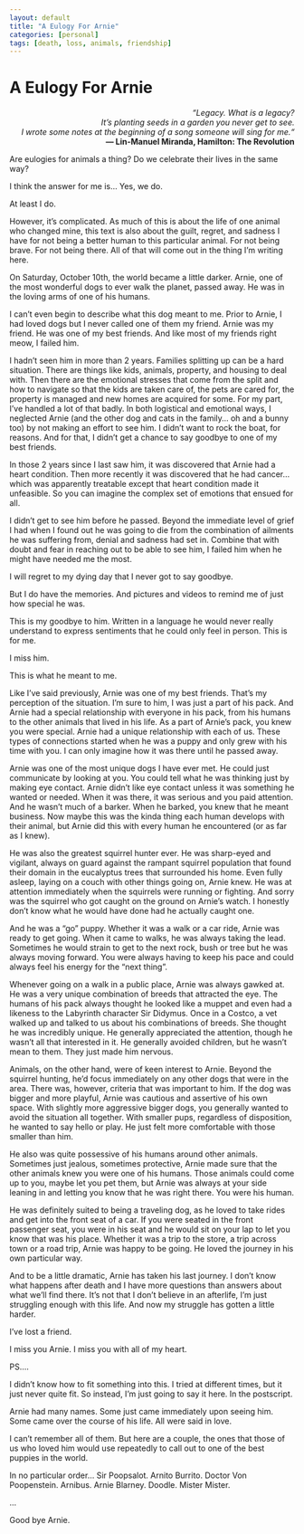 ```yaml
---
layout: default
title: "A Eulogy For Arnie"
categories: [personal]
tags: [death, loss, animals, friendship]
---
```

# A Eulogy For Arnie

<p style="text-align:right;"><em>“Legacy. What is a legacy?<br/>
It’s planting seeds in a garden you never get to see.<br/>
I wrote some notes at the beginning of a song someone will sing for me.“<br/></em>
<strong>― Lin-Manuel Miranda, Hamilton: The Revolution</strong></p>

Are eulogies for animals a thing? Do we celebrate their lives in the same way?

I think the answer for me is… Yes, we do.

At least I do.

However, it’s complicated. As much of this is about the life of one animal who changed mine, this text is also about the guilt, regret, and sadness I have for not being a better human to this particular animal. For not being brave. For not being there. All of that will come out in the thing I’m writing here.

On Saturday, October 10th, the world became a little darker. Arnie, one of the most wonderful dogs to ever walk the planet, passed away. He was in the loving arms of one of his humans.

I can’t even begin to describe what this dog meant to me. Prior to Arnie, I had loved dogs but I never called one of them my friend. Arnie was my friend. He was one of my best friends. And like most of my friends right meow, I failed him.

I hadn’t seen him in more than 2 years. Families splitting up can be a hard situation. There are things like kids, animals, property, and housing to deal with. Then there are the emotional stresses that come from the split and how to navigate so that the kids are taken care of, the pets are cared for, the property is managed and new homes are acquired for some. For my part, I’ve handled a lot of that badly. In both logistical and emotional ways, I neglected Arnie (and the other dog and cats in the family… oh and a bunny too) by not making an effort to see him. I didn’t want to rock the boat, for reasons. And for that, I didn’t get a chance to say goodbye to one of my best friends.

In those 2 years since I last saw him, it was discovered that Arnie had a heart condition. Then more recently it was discovered that he had cancer… which was apparently treatable except that heart condition made it unfeasible. So you can imagine the complex set of emotions that ensued for all.

I didn’t get to see him before he passed. Beyond the immediate level of grief I had when I found out he was going to die from the combination of ailments he was suffering from, denial and sadness had set in. Combine that with doubt and fear in reaching out to be able to see him, I failed him when he might have needed me the most.

I will regret to my dying day that I never got to say goodbye.

But I do have the memories. And pictures and videos to remind me of just how special he was.

This is my goodbye to him. Written in a language he would never really understand to express sentiments that he could only feel in person. This is for me.

I miss him.

This is what he meant to me.

Like I’ve said previously, Arnie was one of my best friends. That’s my perception of the situation. I’m sure to him, I was just a part of his pack. And Arnie had a special relationship with everyone in his pack, from his humans to the other animals that lived in his life. As a part of Arnie’s pack, you knew you were special. Arnie had a unique relationship with each of us.
These types of connections started when he was a puppy and only grew with his time with you. I can only imagine how it was there until he passed away.

Arnie was one of the most unique dogs I have ever met. He could just communicate by looking at you. You could tell what he was thinking just by making eye contact. Arnie didn’t like eye contact unless it was something he wanted or needed. When it was there, it was serious and you paid attention. And he wasn’t much of a barker. When he barked, you knew that he meant business. Now maybe this was the kinda thing each human develops with their animal, but Arnie did this with every human he encountered (or as far as I knew).

He was also the greatest squirrel hunter ever. He was sharp-eyed and vigilant, always on guard against the rampant squirrel population that found their domain in the eucalyptus trees that surrounded his home.  Even fully asleep, laying on a couch with other things going on, Arnie knew. He was at attention immediately when the squirrels were running or fighting. And sorry was the squirrel who got caught on the ground on Arnie’s watch. I honestly don’t know what he would have done had he actually caught one.

And he was a “go” puppy. Whether it was a walk or a car ride, Arnie was ready to get going. When it came to walks, he was always taking the lead. Sometimes he would strain to get to the next rock, bush or tree but he was always moving forward. You were always having to keep his pace and could always feel his energy for the “next thing”.

Whenever going on a walk in a public place, Arnie was always gawked at. He was a very unique combination of breeds that attracted the eye. The humans of his pack always thought he looked like a muppet and even had a likeness to the Labyrinth character Sir Didymus. Once in a Costco, a vet walked up and talked to us about his combinations of breeds. She thought he was incredibly unique. He generally appreciated the attention, though he wasn’t all that interested in it. He generally avoided children, but he wasn’t mean to them. They just made him nervous.

Animals, on the other hand, were of keen interest to Arnie. Beyond the squirrel hunting, he’d focus immediately on any other dogs that were in the area. There was, however, criteria that was important to him. If the dog was bigger and more playful, Arnie was cautious and assertive of his own space. With slightly more aggressive bigger dogs, you generally wanted to avoid the situation all together. With smaller pups, regardless of disposition, he wanted to say hello or play. He just felt more comfortable with those smaller than him.

He also was quite possessive of his humans around other animals. Sometimes just jealous, sometimes protective, Arnie made sure that the other animals knew you were one of his humans. Those animals could come up to you, maybe let you pet them, but Arnie was always at your side leaning in and letting you know that he was right there. You were his human.

He was definitely suited to being a traveling dog, as he loved to take rides and get into the front seat of a car. If you were seated in the front passenger seat, you were in his seat and he would sit on your lap to let you know that was his place. Whether it was a trip to the store, a trip across town or a road trip, Arnie was happy to be going. He loved the journey in his own particular way.

And to be a little dramatic, Arnie has taken his last journey. I don’t know what happens after death and I have more questions than answers about what we’ll find there. It’s not that I don’t believe in an afterlife, I’m just struggling enough with this life. And now my struggle has gotten a little harder.

I’ve lost a friend.

I miss you Arnie. I miss you with all of my heart.

PS….

I didn’t know how to fit something into this. I tried at different times, but it just never quite fit. So instead, I’m just going to say it here. In the postscript.

Arnie had many names. Some just came immediately upon seeing him. Some came over the course of his life. All were said in love.

I can’t remember all of them. But here are a couple, the ones that those of us who loved him would use repeatedly to call out to one of the best puppies in the world.

In no particular order… Sir Poopsalot. Arnito Burrito. Doctor Von Poopenstein. Arnibus. Arnie Blarney. Doodle. Mister Mister.

...

Good bye Arnie.
